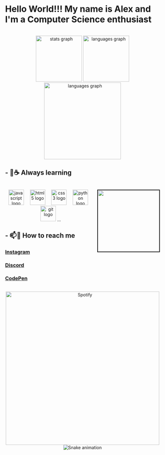 # Hello World!!! My name is Alex and I'm a Computer Science enthusiast

<br>

<div align="center">
  <img src="https://github-readme-stats.vercel.app/api?username=sans-script&theme=github_dark&show_icons=true&hide_border=false&count_private=true"  height="150" alt="stats graph"  />
  <img src="https://github-readme-stats.vercel.app/api/top-langs/?username=sans-script&theme=github_dark&show_icons=true&hide_border=false&layout=compact" height="150" alt="languages graph" />
  <img src="https://github-readme-streak-stats.herokuapp.com/?user=sans-script&theme=github_dark&hide_border=false" height="250" alt="languages graph" />
</div>

## - 🌱☕ Always learning

<br>

<img align="right" border="2px"  width="200" height="200" src="https://i.imgflip.com/89vrb6.gif"/>

<div align="center">
  <img src="https://cdn.jsdelivr.net/gh/devicons/devicon/icons/javascript/javascript-original.svg" height="50" alt="javascript logo"/>
  <img width="12" />
  <img src="https://cdn.jsdelivr.net/gh/devicons/devicon/icons/html5/html5-original.svg" height="50" alt="html5 logo"/>
  <img width="12" />
  <img src="https://cdn.jsdelivr.net/gh/devicons/devicon/icons/css3/css3-original.svg" height="50" alt="css3 logo"/>
  <img width="12" />
  <img src="https://cdn.jsdelivr.net/gh/devicons/devicon/icons/python/python-original.svg" height="50" alt="python logo"/>
  <img width="12" />
  <img src="https://cdn.jsdelivr.net/gh/devicons/devicon/icons/git/git-original.svg" height="50" alt="git logo"/>
  ...
</div>

## - 📫🔗 How to reach me

### [Instagram](https://www.instagram.com/_sans.alex)

### [Discord](https://discord.gg/5SARbGrNpP)

### [CodePen](https://codepen.io/sans-script)

<br>

<div align="center">

 <img src="https://spotify-github-profile.vercel.app/api/view?uid=ap0b5ngrzs5bzl771j7gx64dz&cover_image=true&theme=novatorem&show_offline=false&background_color=000000&interchange=false&bar_color=1eff00&bar_color_cover=false)](https://github.com/kittinan/spotify-github-profile" width="500" alt="Spotify"/>

</div>

<div align="center">
  <img src="https://raw.githubusercontent.com/sans-script/sans-script/output/snake.svg" alt="Snake animation"/>
</div>
